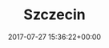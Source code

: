---
title:		"Szczecin"
type:		"photos"
mediatype:		"upload"
location:		"TBC"
description:		"TBC"
date:		"2017-07-27 15:36:22+00:00"
album:		"experimental"
filename:		"szczecin.md"
series:		"cycle-tour"
cl_public_id:		"experimental/szczecin"
cl_version:		1520765200
format:		"tiff"
bytes:		2334548
width:		810
height:		1440
colours:
- "#DFDEE2"
- "#099BCA"
- "#58B8DB"
- "#E5E2E5"
- "#133C6B"
- "#045489"
- "#E7DDDD"
- "#061F3E"
- "#284671"
- "#7B95B6"
exposure_mode:		"Auto"
program:		"Aperture-priority AE"
aperture:		"4.0"
focal_length:		"50.0 mm"
iso:		"50"
shutter_speed:		"1/125"
metering:		"Spot"
flash:		"Off, Did not fire"
white_balance:		"As Shot"
colour_temp:		"6050"
has_crop:		"false"
orientation:		"Horizontal (normal)"
camera_model:		"NIKON D800"
lens_info:		"0mm f/0"
artist:		"No artist info"
x_resolution:		"300"
y_resolution:		"300"
---